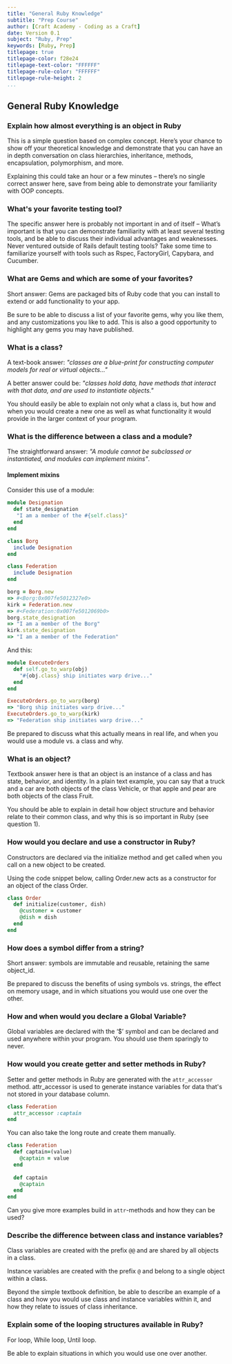 ```yaml
---
title: "General Ruby Knowledge"
subtitle: "Prep Course"
author: [Craft Academy - Coding as a Craft]
date: Version 0.1
subject: "Ruby, Prep"
keywords: [Ruby, Prep]
titlepage: true
titlepage-color: f28e24
titlepage-text-color: "FFFFFF"
titlepage-rule-color: "FFFFFF"
titlepage-rule-height: 2
...
```


## General Ruby Knowledge

### Explain how almost everything is an object in Ruby
This is a simple question based on complex concept. Here’s your chance to show off your theoretical knowledge and demonstrate that you can have an in depth conversation on class hierarchies, inheritance, methods, encapsulation, polymorphism, and more.

Explaining this could take an hour or a few minutes – there’s no single correct answer here, save from being able to demonstrate your familiarity with OOP concepts.

### What's your favorite testing tool?
The specific answer here is probably not important in and of itself – What’s important is that you can demonstrate familiarity with at least several testing tools, and be able to discuss their individual advantages and weaknesses. Never ventured outside of Rails default testing tools? Take some time to familiarize yourself with tools such as Rspec, FactoryGirl, Capybara, and Cucumber.

### What are Gems and which are some of your favorites?
Short answer: Gems are packaged bits of Ruby code that you can install to extend or add functionality to your app.

Be sure to be able to discuss a list of your favorite gems, why you like them, and any customizations you like to add. This is also a good opportunity to highlight any gems you may have published.

### What is a class?
A text-book answer: *"classes are a blue-print for constructing computer models for real or virtual objects..."*

A better answer could be: *"classes hold data, have methods that interact with that data, and are used to instantiate objects."*

You should easily be able to explain not only what a class is, but how and when you would create a new one as well as what functionality it would provide in the larger context of your program.

### What is the difference between a class and a module?
The straightforward answer: *"A module cannot be subclassed or instantiated, and modules can implement mixins"*.

#### Implement mixins
Consider this use of a module:

```ruby
module Designation
  def state_designation
   "I am a member of the #{self.class}"
  end  
end

class Borg
  include Designation
end

class Federation
  include Designation
end

borg = Borg.new
=> #<Borg:0x007fe5012327e0>
kirk = Federation.new
=> #<Federation:0x007fe5012069b0>
borg.state_designation
=> "I am a member of the Borg"
kirk.state_designation
=> "I am a member of the Federation"

```
And this:

```ruby
module ExecuteOrders
  def self.go_to_warp(obj)
    "#{obj.class} ship initiates warp drive..."
  end
end

ExecuteOrders.go_to_warp(borg)
=> "Borg ship initiates warp drive..."
ExecuteOrders.go_to_warp(kirk)
=> "Federation ship initiates warp drive..."
```

Be prepared to discuss what this actually means in real life, and when you would use a module vs. a class and why.

### What is an object?
Textbook answer here is that an object is an instance of a class and has state, behavior, and identity. In a plain text example, you can say that a truck and a car are both objects of the class Vehicle, or that apple and pear are both objects of the class Fruit.

You should be able to explain in detail how object structure and behavior relate to their common class, and why this is so important in Ruby (see question 1).

### How would you declare and use a constructor in Ruby?
Constructors are declared via the initialize method and get called when you call on a new object to be created.

Using the code snippet below, calling Order.new acts as a constructor for an object of the class Order.

```ruby
class Order
  def initialize(customer, dish)
    @customer = customer
    @dish = dish
  end
end
```

### How does a symbol differ from a string?
Short answer: symbols are immutable and reusable, retaining the same object_id.

Be prepared to discuss the benefits of using symbols vs. strings, the effect on memory usage, and in which situations you would use one over the other.

### How and when would you declare a Global Variable?
Global variables are declared with the ‘$’ symbol and can be declared and used anywhere within your program. You should use them sparingly to never.

### How would you create getter and setter methods in Ruby?
Setter and getter methods in Ruby are generated with the `attr_accessor` method. attr_accessor is used to generate instance variables for data that's not stored in your database column.

```ruby
class Federation  
  attr_accessor :captain
end
```

You can also take the long route and create them manually.
```ruby
class Federation  
  def captain=(value)
    @captain = value
  end
  
  def captain
    @captain
  end
end
```
Can you give more examples build in `attr`-methods and how they can be used? 

### Describe the difference between class and instance variables?
Class variables are created with the prefix `@@` and are shared by all objects in a class.

Instance variables are created with the prefix `@` and belong to a single object within a class.

Beyond the simple textbook definition, be able to describe an example of a class and how you would use class and instance variables within it, and how they relate to issues of class inheritance.

### Explain some of the looping structures available in Ruby?
For loop, While loop, Until loop.

Be able to explain situations in which you would use one over another.